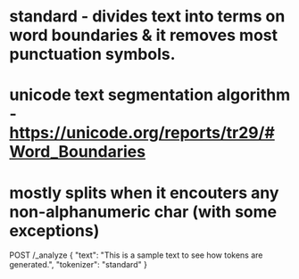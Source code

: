 # standard - divides text into terms on word boundaries & it removes most punctuation symbols. 
# unicode text segmentation algorithm - https://unicode.org/reports/tr29/#Word_Boundaries
# mostly splits when it encouters any non-alphanumeric char (with some exceptions)
POST /_analyze
{
  "text": "This is a sample text to see how tokens are generated.",
  "tokenizer": "standard"
}